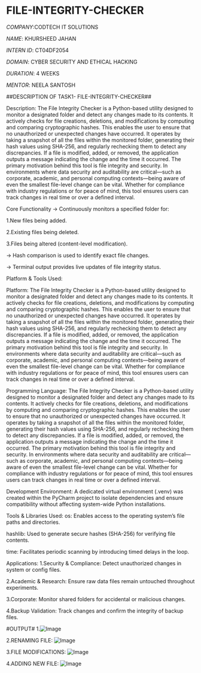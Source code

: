 # FILE-INTEGRITY-CHECKER

*COMPANY*:CODTECH IT SOLUTIONS

*NAME*: KHURSHEED JAHAN

*INTERN ID*: CT04DF2054

*DOMAIN*: CYBER SECURITY AND ETHICAL HACKING

*DURATION*: 4 WEEKS

*MENTOR*: NEELA SANTOSH

##DESCRIPTION OF TASK1- FILE-INTEGRITY-CHECKER##

Description:
The File Integrity Checker is a Python-based utility designed to monitor a designated folder and detect any changes made to its contents. It actively checks for file creations, deletions, and modifications by computing and comparing cryptographic hashes. This enables the user to ensure that no unauthorized or unexpected changes have occurred. It operates by taking a snapshot of all the files within the monitored folder, generating their hash values using SHA-256, and regularly rechecking them to detect any discrepancies. If a file is modified, added, or removed, the application outputs a message indicating the change and the time it occurred.
The primary motivation behind this tool is file integrity and security. In environments where data security and auditability are critical—such as corporate, academic, and personal computing contexts—being aware of even the smallest file-level change can be vital. Whether for compliance with industry regulations or for peace of mind, this tool ensures users can track changes in real time or over a defined interval.


Core Functionality
-> Continuously monitors a specified folder for:

   1.New files being added.

   2.Existing files being deleted.

   3.Files being altered (content-level modification).

-> Hash comparison is used to identify exact file changes.

-> Terminal output provides live updates of file integrity status.


Platform & Tools Used:

Platform:
The File Integrity Checker is a Python-based utility designed to monitor a designated folder and detect any changes made to its contents. It actively checks for file creations, deletions, and modifications by computing and comparing cryptographic hashes. This enables the user to ensure that no unauthorized or unexpected changes have occurred. It operates by taking a snapshot of all the files within the monitored folder, generating their hash values using SHA-256, and regularly rechecking them to detect any discrepancies. If a file is modified, added, or removed, the application outputs a message indicating the change and the time it occurred.
The primary motivation behind this tool is file integrity and security. In environments where data security and auditability are critical—such as corporate, academic, and personal computing contexts—being aware of even the smallest file-level change can be vital. Whether for compliance with industry regulations or for peace of mind, this tool ensures users can track changes in real time or over a defined interval.


Programming Language:
The File Integrity Checker is a Python-based utility designed to monitor a designated folder and detect any changes made to its contents. It actively checks for file creations, deletions, and modifications by computing and comparing cryptographic hashes. This enables the user to ensure that no unauthorized or unexpected changes have occurred. It operates by taking a snapshot of all the files within the monitored folder, generating their hash values using SHA-256, and regularly rechecking them to detect any discrepancies. If a file is modified, added, or removed, the application outputs a message indicating the change and the time it occurred.
The primary motivation behind this tool is file integrity and security. In environments where data security and auditability are critical—such as corporate, academic, and personal computing contexts—being aware of even the smallest file-level change can be vital. Whether for compliance with industry regulations or for peace of mind, this tool ensures users can track changes in real time or over a defined interval.


Development Environment:
A dedicated virtual environment (.venv) was created within the PyCharm project to isolate dependencies and ensure compatibility without affecting system-wide Python installations.


Tools & Libraries Used:
os: Enables access to the operating system’s file paths and directories.

hashlib: Used to generate secure hashes (SHA-256) for verifying file contents.

time: Facilitates periodic scanning by introducing timed delays in the loop.


Applications:
1.Security & Compliance: Detect unauthorized changes in system or config files.

2.Academic & Research: Ensure raw data files remain untouched throughout experiments.

3.Corporate: Monitor shared folders for accidental or malicious changes.

4.Backup Validation: Track changes and confirm the integrity of backup files.


#OUTPUT#
1.![Image](https://github.com/user-attachments/assets/939afb1c-a316-4c4b-a322-aacde3d8d9bc)

2.RENAMING FILE:
![Image](https://github.com/user-attachments/assets/3794fa81-9bcf-4243-8aa0-c34f2c80b7f4)

3.FILE MODIFICATIONS:
![Image](https://github.com/user-attachments/assets/74492878-5d34-48db-abca-be3f29705519)

4.ADDING NEW FILE:
![Image](https://github.com/user-attachments/assets/19ad169d-78fd-450e-97c7-da6f1422a2dc)







